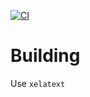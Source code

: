 [![CI](https://github.com/BacyaPetkin/CV/actions/workflows/main.yml/badge.svg?branch=main)](https://github.com/BacyaPetkin/CV/actions/workflows/main.yml)

# Building

Use `xelatext`
